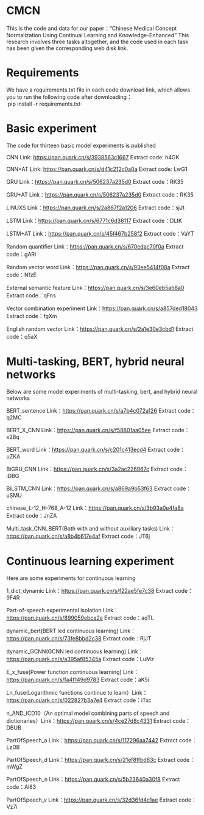 # CMCN
This is the code and data for our paper：“Chinese Medical Concept Normalization Using Continual Learning and Knowledge-Enhanced” This research involves three tasks altogether, and the code used in each task has been given the corresponding web disk link.

# Requirements
We have a requirements.txt file in each code download link, which allows you to run the following code after downloading：<br>
·pip install -r requirements.txt·

# Basic experiment
The code for thirteen basic model experiments is published

CNN Link: https://pan.quark.cn/s/3938563c1667 Extract code: h4GK

CNN+AT Link: https://pan.quark.cn/s/d41c212c0a0a Extract code: LwG1

GRU Link：https://pan.quark.cn/s/506237a235d0 Extract code：RK35

GRU+AT Link：https://pan.quark.cn/s/506237a235d0 Extract code：RK35

LINUXS Link：https://pan.quark.cn/s/2a867f2a1206 Extract code：sjJt

LSTM Link：https://pan.quark.cn/s/6771c6d38117 Extract code：DLtK

LSTM+AT Link：https://pan.quark.cn/s/45f467b258f2 Extract code：VaYT

Random quantifier Link：https://pan.quark.cn/s/670edac70f0a Extract code：gARi

Random vector word Link：https://pan.quark.cn/s/93ee5414f08a Extract code：NfzE

External semantic feature Link：https://pan.quark.cn/s/3e60eb5ab8a0 Extract code：qFns

Vector combination experiment Link：https://pan.quark.cn/s/a857ded18043 Extract code：fgXm

English random vector Link：https://pan.quark.cn/s/2a1e30e3cbd1 Extract code：q5aX

# Multi-tasking, BERT, hybrid neural networks
Below are some model experiments of multi-tasking, bert, and hybrid neural networks

BERT_sentence Link：https://pan.quark.cn/s/a7b4c072a126 Extract code：q2MC

BERT_X_CNN Link：https://pan.quark.cn/s/f58801aa05ee Extract code：x2Bq

BERT_word Link：https://pan.quark.cn/s/c201c413ecd4 Extract code：uZKA

BiGRU_CNN Link：https://pan.quark.cn/s/3a2ac226967c Extract code：iDBG

BiLSTM_CNN Link：https://pan.quark.cn/s/a869a9b53f63 Extract code：uSMU

chinese_L-12_H-768_A-12 Link：https://pan.quark.cn/s/3b93a0e4fa8a Extract code：JnZA

Multi_task_CNN_BERT(Both with and without auxiliary tasks) Link：https://pan.quark.cn/s/a8b4b617e4af Extract code：JT6j

# Continuous learning experiment
Here are some experiments for continuous learning

1_dict_dynamic Link：https://pan.quark.cn/s/f22ae5fe7c38 Extract code：9F4R

Part-of-speech experimental isolation Link：https://pan.quark.cn/s/899059ebca2a Extract code：aqTL

dynamic_bert(BERT led continuous learning) Link：https://pan.quark.cn/s/73fe8bbd2c38 Extract code：RjJT

dynamic_GCNN(GCNN led continuous learning) Link：https://pan.quark.cn/s/a395af85345a Extract code：LuMz

E_x_fuse(Power function continuous learning) Link：https://pan.quark.cn/s/fa4f149d9783 Extract code：aK5i

Ln_fuse(Logarithmic functions continue to learn）Link：https://pan.quark.cn/s/022827b3a7e4 Extract code：iTxc

n_AND_ICD10（An optimal model combining parts of speech and dictionaries）Link：https://pan.quark.cn/s/4ce27d8c4331 Extract code：DBUB

PartOfSpeech_a Link：https://pan.quark.cn/s/117296aa7442 Extract code：LzDB

PartOfSpeech_d Link：https://pan.quark.cn/s/21ef8ffbd83c Extract code：mWgZ

PartOfSpeech_n Link：https://pan.quark.cn/s/5b23640a30f8 Extract code：Ai83

PartOfSpeech_v Link：https://pan.quark.cn/s/32d36fd4c1ae Extract code：Vz7i
